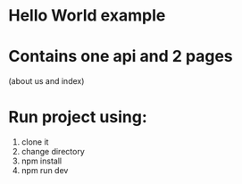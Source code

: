 # Hello World example
# Contains one api and 2 pages 
(about us and index)

# Run project using:

1) clone it
2) change directory
3) npm install
4) npm run dev

